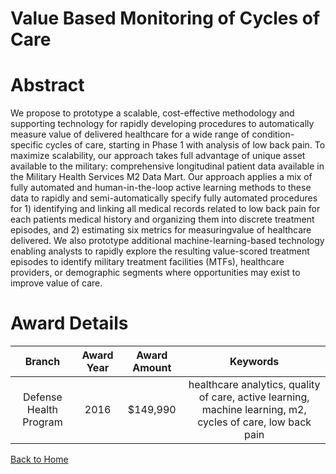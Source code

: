 
Value Based Monitoring of Cycles of Care
========================================

# Abstract


We propose to prototype a scalable, cost-effective methodology and supporting technology for rapidly developing procedures to automatically measure value of delivered healthcare for a wide range of condition-specific cycles of care, starting in Phase 1 with analysis of low back pain. To maximize scalability, our approach takes full advantage of unique asset available to the military: comprehensive longitudinal patient data available in the Military Health Services M2 Data Mart. Our approach applies a mix of fully automated and human-in-the-loop active learning methods to these data to rapidly and semi-automatically specify fully automated procedures for 1) identifying and linking all medical records related to low back pain for each patients medical history and organizing them into discrete treatment episodes, and 2) estimating six metrics for measuringvalue of healthcare delivered. We also prototype additional machine-learning-based technology enabling analysts to rapidly explore the resulting value-scored treatment episodes to identify military treatment facilities (MTFs), healthcare providers, or demographic segments where opportunities may exist to improve value of care.  

# Award Details

|Branch|Award Year|Award Amount|Keywords|
| :---: | :---: | :---: | :---: |
|Defense Health Program|2016|$149,990|healthcare analytics, quality of care, active learning, machine learning, m2, cycles of care, low back pain|
  
  


[Back to Home](https://github.com/chrischow/dod_sbir_awards/Reports/DJ/#1810)